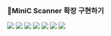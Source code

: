 ### 🎈MiniC Scanner 확장 구현하기
![](https://images.velog.io/images/jaypyon/post/0843142f-7524-410f-b82c-c28c419546c3/image.png)
![](https://images.velog.io/images/jaypyon/post/d4c10f68-f663-4402-a3ee-0043c13e876d/image.png)
![](https://images.velog.io/images/jaypyon/post/9c85b9cb-098e-4552-bbd4-9074df39688c/image.png)
![](https://images.velog.io/images/jaypyon/post/02bb87d1-db9e-4653-8000-a2992f5f8a4d/image.png)
![](https://images.velog.io/images/jaypyon/post/41058741-5e67-49f8-bd12-ad7427e6fe72/image.png)
![](https://images.velog.io/images/jaypyon/post/a7cea91d-7483-446e-9192-e058cdcf324d/image.png)
![](https://images.velog.io/images/jaypyon/post/3c61e708-9c33-4516-a602-3af078c8b06e/image.png)
